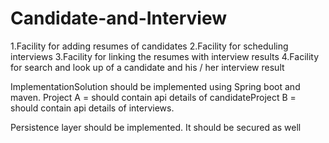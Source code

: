 # Candidate-and-Interview
1.Facility for adding resumes of candidates
2.Facility for scheduling interviews 
3.Facility for linking the resumes with interview results
4.Facility for search and look up of a candidate and his / her interview result



ImplementationSolution should be implemented using Spring boot and maven.
Project A = should contain api details of candidateProject 
B = should contain api details of interviews.

Persistence layer should be implemented.
It should be secured as well
